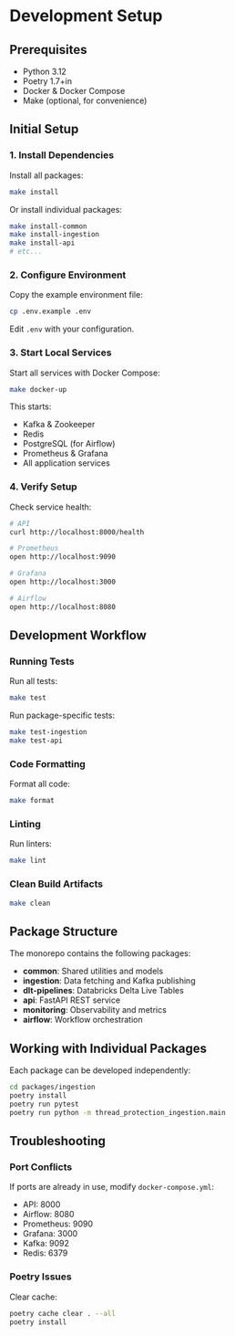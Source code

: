 # Development Setup

## Prerequisites

- Python 3.12
- Poetry 1.7+in
- Docker & Docker Compose
- Make (optional, for convenience)

## Initial Setup

### 1. Install Dependencies

Install all packages:
```bash
make install
```

Or install individual packages:
```bash
make install-common
make install-ingestion
make install-api
# etc...
```

### 2. Configure Environment

Copy the example environment file:
```bash
cp .env.example .env
```

Edit `.env` with your configuration.

### 3. Start Local Services

Start all services with Docker Compose:
```bash
make docker-up
```

This starts:
- Kafka & Zookeeper
- Redis
- PostgreSQL (for Airflow)
- Prometheus & Grafana
- All application services

### 4. Verify Setup

Check service health:
```bash
# API
curl http://localhost:8000/health

# Prometheus
open http://localhost:9090

# Grafana
open http://localhost:3000

# Airflow
open http://localhost:8080
```

## Development Workflow

### Running Tests

Run all tests:
```bash
make test
```

Run package-specific tests:
```bash
make test-ingestion
make test-api
```

### Code Formatting

Format all code:
```bash
make format
```

### Linting

Run linters:
```bash
make lint
```

### Clean Build Artifacts

```bash
make clean
```

## Package Structure

The monorepo contains the following packages:

- **common**: Shared utilities and models
- **ingestion**: Data fetching and Kafka publishing
- **dlt-pipelines**: Databricks Delta Live Tables
- **api**: FastAPI REST service
- **monitoring**: Observability and metrics
- **airflow**: Workflow orchestration

## Working with Individual Packages

Each package can be developed independently:

```bash
cd packages/ingestion
poetry install
poetry run pytest
poetry run python -m thread_protection_ingestion.main
```

## Troubleshooting

### Port Conflicts

If ports are already in use, modify `docker-compose.yml`:
- API: 8000
- Airflow: 8080
- Prometheus: 9090
- Grafana: 3000
- Kafka: 9092
- Redis: 6379

### Poetry Issues

Clear cache:
```bash
poetry cache clear . --all
poetry install
```
